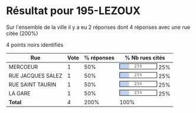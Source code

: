 # Résultat pour 195-LEZOUX

Sur l'ensemble de la ville il y a eu 2 réponses dont 4 réponses avec une rue citée (200%)

4 points noirs identifiés

| Rue | Vote | % réponses | % Nb rues cités|
|-----|------|------------|----------------|
| MERCOEUR | 1 | 50% | <img src="../../img/bar_25.gif" />&nbsp;25%|
| RUE JACQUES SALEZ | 1 | 50% | <img src="../../img/bar_25.gif" />&nbsp;25%|
| RUE SAINT TAURIN | 1 | 50% | <img src="../../img/bar_25.gif" />&nbsp;25%|
| LA GARE | 1 | 50% | <img src="../../img/bar_25.gif" />&nbsp;25%|
| **Total** | 4 | 200% | 100%|
